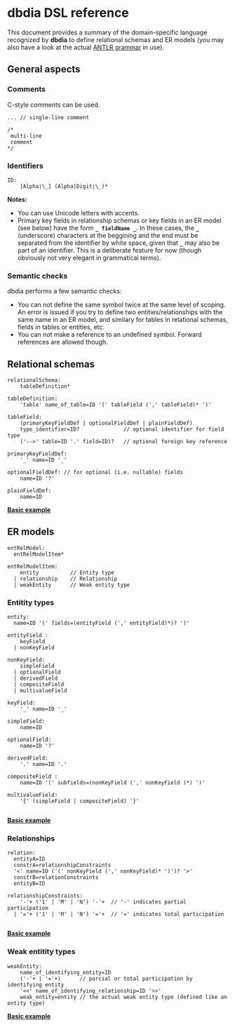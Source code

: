 # dbdia DSL reference

This document provides a summary of the domain-specific language recognized by __dbdia__ to define relational schemas and ER models (you may also have a look at the actual [ANTLR grammar](/src/main/antlr/DSL.g4) in use).

## General aspects

### Comments

C-style comments can be used.

```
... // single-line comment 

/*
 multi-line 
 comment 
*/
```

### Identifiers

```
ID: 
    [Alpha|\_] (Alpha|Digit|\_)* 
```

__Notes:__ 

- You can use Unicode letters with accents. 
- Primary key fields in relationship schemas or key fields in an ER model (see below) have the form __`_ fieldName _`__. In these cases, the __`_`__ (underscore) characters at the beggining and the end must be separated from the identifier by white space, given that __`_`__ may also be part of an identifier. This is a deliberate feature for now (though obviously not very elegant in grammatical terms).  

### Semantic checks

dbdia performs a few semantic checks:

- You can not define the same symbol twice at the same level of scoping. An error is issued if you try to define two entities/relationships with the same name in an ER model, and similary for tables in relational schemas, fields in tables or entities, etc.
- You can not make a reference to an undefined symbol. Forward references are allowed though.

## Relational schemas

```
relationalSchema: 
    tableDefinition*

tableDefinition: 
    'table' name_of_table=ID '(' tableField (',' tableField)* ')'

tableField: 
    (primaryKeyFieldDef | optionalFieldDef | plainFieldDef)  
    type_identifier=ID?              // optional identifier for field type
    ('-->' table=ID '.' field=ID)?   // optional foreign key reference 
  
primaryKeyFieldDef:
    '_' name=ID '_' 

optionalFieldDef: // for optional (i.e. nullable) fields
    name=ID '?'     

plainFieldDef: 
    name=ID        
```

[__Basic example__](/examples/Schema.sch)


## ER models

```
entRelModel: 
  entRelModelItem*
  
entRelModelItem: 
    entity          // Entity type
  | relationship    // Relationship
  | weakEntity      // Weak entity type
```

### Entitity types

```
entity: 
  name=ID '(' fields=(entityField (',' entityField)*)? ')'
  
entityField : 
    keyField
  | nonKeyField
  
nonKeyField:
    simpleField
  | optionalField
  | derivedField
  | compositeField
  | multivalueField
  
keyField: 
    '_' name=ID '_' 
    
simpleField: 
    name=ID
    
optionalField: 
    name=ID '?'
  
derivedField:
    '.' name=ID '.'
  
compositeField : 
    name=ID '(' subfields=(nonKeyField (',' nonKeyField )*) ')'  
  
multivalueField: 
    '{' (simpleField | compositeField) '}' 
  
```

[__Basic example__](/examples/Entity.er)

### Relationships

```
relation: 
  entityA=ID 
  constrA=relationshipConstraints
  '<' name=ID ('(' nonKeyField (',' nonKeyField)* ')')? '>' 
  constrB=relationConstraints 
  entityB=ID
  
relationshipConstraints:
    '-'+ ('1' | 'M' | 'N') '-'+  // '-' indicates partial participation
  | '='+ ('1' | 'M' | 'N') '='+  // '=' indicates total participation   
  
```

[__Basic example__](/examples/Relationships.er)

### Weak entitity types

```
weakEntity: 
    name_of_identifying_entity=ID 
    ('-'+ | '='+)      // parcial or total participation by identifying entity 
    '<<' name_of_identifying_relationship=ID '>>'    
    weak_entity=entity // the actual weak entity type (defined like an entity type)
```

[__Basic example__](/examples/WeakEntities.er)


